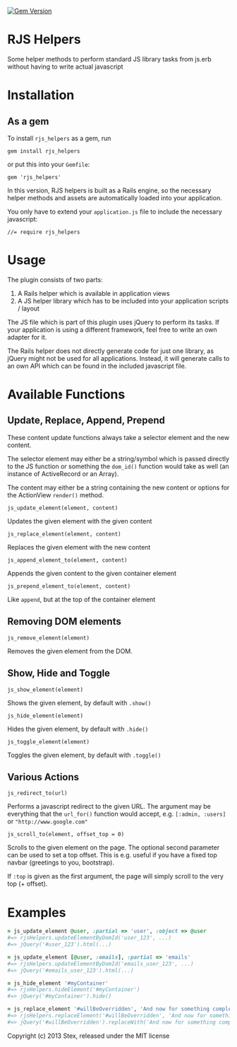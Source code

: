 [![Gem Version](https://badge.fury.io/rb/rjs_helpers.png)](http://badge.fury.io/rb/rjs_helpers)

RJS Helpers
==============

Some helper methods to perform standard JS library tasks from js.erb without having to write actual javascript

Installation
============

As a gem
--------

To install `rjs_helpers` as a gem, run 

    gem install rjs_helpers
    
or put this into your `Gemfile`:

    gem 'rjs_helpers'

In this version, RJS helpers is built as a Rails engine,
so the necessary helper methods and assets are automatically loaded into your application.

You only have to extend your `application.js` file to include the necessary javascript:

    //= require rjs_helpers

Usage
=====

The plugin consists of two parts:

1. A Rails helper which is available in application views
2. A JS helper library which has to be included into your application scripts / layout

The JS file which is part of this plugin uses jQuery to perform its tasks.
If your application is using a different framework, feel free to write an 
own adapter for it.

The Rails helper does not directly generate code for just one library, as jQuery might
not be used for all applications. Instead, it will generate calls to an own API which can be
found in the included javascript file.

Available Functions
===================

Update, Replace, Append, Prepend
--------------------------------

These content update functions always take a selector element and the new content.

The selector element may either be a string/symbol which is passed directly to the JS function
or something the `dom_id()` function would take as well (an instance of ActiveRecord or an Array).

The content may either be a string containing the new content or options for the 
ActionView `render()` method.

    js_update_element(element, content)
    
Updates the given element with the given content

    js_replace_element(element, content)
    
Replaces the given element with the new content

    js_append_element_to(element, content)
    
Appends the given content to the given container element

    js_prepend_element_to(element, content)
    
Like `append`, but at the top of the container element


Removing DOM elements
---------------------

    js_remove_element(element)
    
Removes the given element from the DOM.


Show, Hide and Toggle
---------------------

    js_show_element(element)
    
Shows the given element, by default with `.show()`

    js_hide_element(element)
    
Hides the given element, by default with `.hide()`

    js_toggle_element(element)
    
Toggles the given element, by default with `.toggle()`


Various Actions
---------------

    js_redirect_to(url)

Performs a javascript redirect to the given URL. 
The argument may be everything that the `url_for()` function would accept, e.g. `[:admin, :users]` or `"http://www.google.com"`

    js_scroll_to(element, offset_top = 0)
    
Scrolls to the given element on the page.
The optional second parameter can be used to set a top offset. This is e.g. useful
if you have a fixed top navbar (greetings to you, bootstrap).

If `:top` is given as the first argument, the page will simply scroll to the very top (+ offset).









Examples
========
```ruby
= js_update_element @user, :partial => 'user', :object => @user
#=> rjsHelpers.updateElementByDomId('user_123', ...)
#=> jQuery('#user_123').html(...)

= js_update_element [@user, :emails], :partial => 'emails'
#=> rjsHelpers.updateElementByDomId('emails_user_123', ...)
#=> jQuery('#emails_user_123').html(...)

= js_hide_element '#myContainer'
#=> rjsHelpers.hideElement('#myContainer')
#=> jQuery('#myContainer').hide()

= js_replace_element '#willBeOverridden', 'And now for something completely different'
#=> rjsHelpers.replaceElement('#willBeOverridden', 'And now for something completely different')
#=> jQuery('#willBeOverridden').replaceWith('And now for something completely different')
```

Copyright (c) 2013 Stex, released under the MIT license
